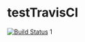 # testTravisCI
[![Build Status](https://api.travis-ci.com/lvhao54/testTravisCI.svg?token=3iRzGn9unqy7ot1iEajH&branch=main&status=passed?branch=main)](https://travis-ci.com/github/lvhao54/testTravisCI)
1
